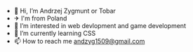 - 👋 Hi, I’m Andrzej Zygmunt or Tobar
- ✈ I'm from Poland
- 👀 I’m interested in web devlopment and game development
- 🌱 I’m currently learning CSS
- 📫 How to reach me andzyg1509@gmail.com
